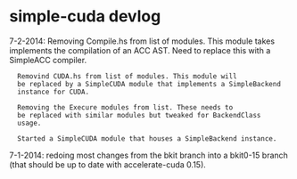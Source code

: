 simple-cuda devlog
================== 





7-2-2014: Removing Compile.hs from list of modules. This module takes
	  implements the compilation of an ACC AST. 
	  Need to replace this with a SimpleACC compiler.
 
	  Removind CUDA.hs from list of modules. This module will 
	  be replaced by a SimpleCUDA module that implements a SimpleBackend
	  instance for CUDA. 

	  Removing the Execure modules from list. These needs to 
	  be replaced with similar modules but tweaked for BackendClass 
	  usage. 

	  Started a SimpleCUDA module that houses a SimpleBackend instance.


7-1-2014: redoing most changes from the bkit branch into a bkit0-15
	  branch (that should be up to date with accelerate-cuda 0.15). 
	  

